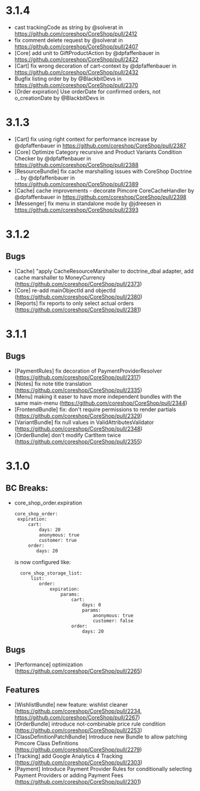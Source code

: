 # 3.1.4

* cast trackingCode as string by @solverat in https://github.com/coreshop/CoreShop/pull/2412
* fix comment delete request by @solverat in https://github.com/coreshop/CoreShop/pull/2407
* [Core] add unit to GiftProductAction by @dpfaffenbauer in https://github.com/coreshop/CoreShop/pull/2422
* [Cart] fix wrong decoration of cart-context by @dpfaffenbauer in https://github.com/coreshop/CoreShop/pull/2432
* Bugfix listing order by by @BlackbitDevs in https://github.com/coreshop/CoreShop/pull/2370
* [Order expiration] Use orderDate for confirmed orders, not o_creationDate by @BlackbitDevs in

# 3.1.3

* [Cart] fix using right context for performance increase by @dpfaffenbauer in https://github.com/coreshop/CoreShop/pull/2387
* [Core] Optimize Category recursive and Product Variants Condition Checker by @dpfaffenbauer in https://github.com/coreshop/CoreShop/pull/2388
* [ResourceBundle] fix cache marshalling issues with CoreShop Doctrine … by @dpfaffenbauer in https://github.com/coreshop/CoreShop/pull/2389
* [Cache] cache improvements - decorate Pimcore CoreCacheHandler by @dpfaffenbauer in https://github.com/coreshop/CoreShop/pull/2398
* [Messenger] fix menu in standalone mode by @jdreesen in https://github.com/coreshop/CoreShop/pull/2393

# 3.1.2

## Bugs
 - [Cache] "apply CacheResourceMarshaller to doctrine_dbal adapter, add cache marshaller to MoneyCurrency (https://github.com/coreshop/CoreShop/pull/2373)
 - [Core] re-add mainObjectId and objectId (https://github.com/coreshop/CoreShop/pull/2380)
 - [Reports] fix reports to only select actual orders (https://github.com/coreshop/CoreShop/pull/2381)

# 3.1.1

## Bugs
 - [PaymentRules] fix decoration of PaymentProviderResolver (https://github.com/coreshop/CoreShop/pull/2317)
 - [Notes] fix note title translation (https://github.com/coreshop/CoreShop/pull/2335)
 - [Menu] making it easer to have more independent bundles with the same main-menu (https://github.com/coreshop/CoreShop/pull/2344)
 - [FrontendBundle] fix: don't require permissions to render partials (https://github.com/coreshop/CoreShop/pull/2329)
 - [VariantBundle] fix null values in ValidAttributesValidator (https://github.com/coreshop/CoreShop/pull/2348)
 - [OrderBundle] don't modify CartItem twice (https://github.com/coreshop/CoreShop/pull/2355)

# 3.1.0

## BC Breaks:
- core_shop_order.expiration
  ```
  core_shop_order:
   expiration:
       cart:
           days: 20
           anonymous: true
           customer: true
       order:
          days: 20

  ```
  is now configured like:
  ```
    core_shop_storage_list:
        list:
           order:
               expiration:
                   params:
                       cart:
                           days: 0
                           params:
                               anonymous: true
                               customer: false
                       order:
                           days: 20
  ```

## Bugs
 - [Performance] optimization (https://github.com/coreshop/CoreShop/pull/2265)

## Features
 - [WishlistBundle] new feature: wishlist cleaner (https://github.com/coreshop/CoreShop/pull/2234, https://github.com/coreshop/CoreShop/pull/2267)
 - [OrderBundle] introduce not-combinable price rule condition (https://github.com/coreshop/CoreShop/pull/2253)
 - [ClassDefinitionPatchBundle] Introduce new Bundle to allow patching Pimcore Class Definitions (https://github.com/coreshop/CoreShop/pull/2279)
 - [Tracking] add Google Analytics 4 Tracking (https://github.com/coreshop/CoreShop/pull/2303)
 - [Payment] Introduce Payment Provider Rules for conditionally selecting Payment Providers or adding Payment Fees (https://github.com/coreshop/CoreShop/pull/2301)